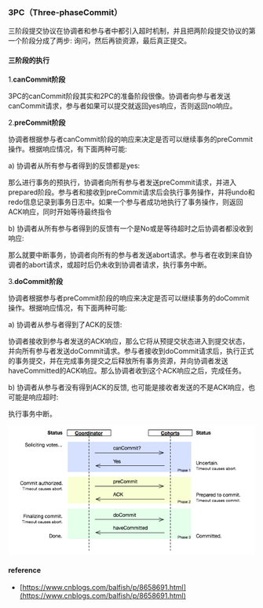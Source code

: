 ### 3PC（Three-phaseCommit）

三阶段提交协议在协调者和参与者中都引入超时机制，并且把两阶段提交协议的第一个阶段分成了两步: 询问，然后再锁资源，最后真正提交。

#### 三阶段的执行

1.**canCommit阶段**

3PC的canCommit阶段其实和2PC的准备阶段很像。协调者向参与者发送canCommit请求，参与者如果可以提交就返回yes响应，否则返回no响应。

2.**preCommit阶段**

协调者根据参与者canCommit阶段的响应来决定是否可以继续事务的preCommit操作。根据响应情况，有下面两种可能:

a\) 协调者从所有参与者得到的反馈都是yes:

那么进行事务的预执行，协调者向所有参与者发送preCommit请求，并进入prepared阶段。参与者和接收到preCommit请求后会执行事务操作，并将undo和redo信息记录到事务日志中。如果一个参与者成功地执行了事务操作，则返回ACK响应，同时开始等待最终指令

b\)  协调者从所有参与者得到的反馈有一个是No或是等待超时之后协调者都没收到响应:

那么就要中断事务，协调者向所有的参与者发送abort请求。参与者在收到来自协调者的abort请求，或超时后仍未收到协调者请求，执行事务中断。

3.**doCommit阶段**

协调者根据参与者preCommit阶段的响应来决定是否可以继续事务的doCommit操作。根据响应情况，有下面两种可能:

a\) 协调者从参与者得到了ACK的反馈:

协调者接收到参与者发送的ACK响应，那么它将从预提交状态进入到提交状态，并向所有参与者发送doCommit请求。参与者接收到doCommit请求后，执行正式的事务提交，并在完成事务提交之后释放所有事务资源，并向协调者发送haveCommitted的ACK响应。那么协调者收到这个ACK响应之后，完成任务。

b\) 协调者从参与者没有得到ACK的反馈, 也可能是接收者发送的不是ACK响应，也可能是响应超时:

执行事务中断。

![](/assets/3PC.png)

#### reference

* [https://www.cnblogs.com/balfish/p/8658691.html](https://www.cnblogs.com/balfish/p/8658691.html)



